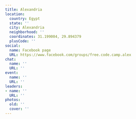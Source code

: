 ```yaml
---
title: Alexandria
location:
  country: Egypt
  state: ''
  city: Alexandria
  neighborhood: ''
  coordinates: 31.199004, 29.894379
  plusCode: ''
social:
  name: Facebook page
  URL: https://www.facebook.com/groups/free.code.camp.alex
chat:
  name: ''
  URL: ''
event:
  name: ''
  URL: ''
leaders:
- name: ''
  URL: ''
photos:
  old: ''
  cover: ''
---
```

